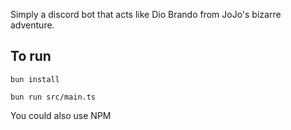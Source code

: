 Simply a discord bot that acts like Dio Brando from JoJo's bizarre adventure. 

## To run
```
bun install
```

```
bun run src/main.ts
```

You could also use NPM
